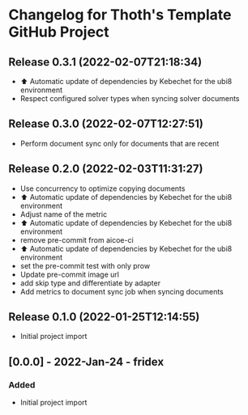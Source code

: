 # Changelog for Thoth's Template GitHub Project

## Release 0.3.1 (2022-02-07T21:18:34)
* :arrow_up: Automatic update of dependencies by Kebechet for the ubi8 environment
* Respect configured solver types when syncing solver documents

## Release 0.3.0 (2022-02-07T12:27:51)
* Perform document sync only for documents that are recent

## Release 0.2.0 (2022-02-03T11:31:27)
* Use concurrency to optimize copying documents
* :arrow_up: Automatic update of dependencies by Kebechet for the ubi8 environment
* Adjust name of the metric
* :arrow_up: Automatic update of dependencies by Kebechet for the ubi8 environment
* remove pre-commit from aicoe-ci
* :arrow_up: Automatic update of dependencies by Kebechet for the ubi8 environment
* set the pre-commit test with only prow
* Update pre-commit image url
* add skip type and differentiate by adapter
* Add metrics to document sync job when syncing documents

## Release 0.1.0 (2022-01-25T12:14:55)
* Initial project import

## [0.0.0] - 2022-Jan-24 - fridex

### Added

* Initial project import
